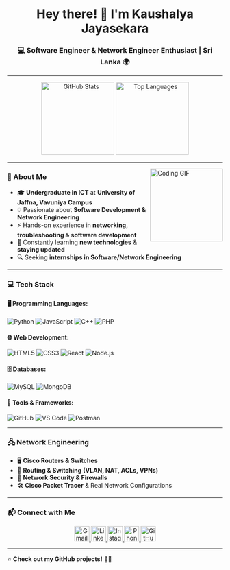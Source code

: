 <h1 align="center">Hey there! 👋 I'm Kaushalya Jayasekara</h1>
<h3 align="center">💻 Software Engineer & Network Engineer Enthusiast | Sri Lanka 🌍</h3>

---

<div align="center">
  <img src="https://github-readme-stats.vercel.app/api?username=Kaushalyajayasekare6&show_icons=true&theme=radical&hide_border=true" height="170" alt="GitHub Stats" />
  <img src="https://github-readme-stats.vercel.app/api/top-langs?username=Kaushalyajayasekare6&layout=compact&theme=radical&hide_border=true" height="170" alt="Top Languages" />
</div>

---

<img align="right" height="170" src="https://i.imgflip.com/65efzo.gif" alt="Coding GIF"/>

### 🚀 About Me
- 🎓 **Undergraduate in ICT** at **University of Jaffna, Vavuniya Campus**
- 💡 Passionate about **Software Development & Network Engineering**
- ⚡ Hands-on experience in **networking, troubleshooting & software development**
- 🌱 Constantly learning **new technologies** & **staying updated**
- 🔍 Seeking **internships in Software/Network Engineering**

---

### 💻 Tech Stack

#### 🖥️ Programming Languages:
![Python](https://img.shields.io/badge/Python-3776AB?style=for-the-badge&logo=python&logoColor=white)
![JavaScript](https://img.shields.io/badge/JavaScript-F7DF1E?style=for-the-badge&logo=javascript&logoColor=black)
![C++](https://img.shields.io/badge/C++-00599C?style=for-the-badge&logo=c%2B%2B&logoColor=white)
![PHP](https://img.shields.io/badge/PHP-777BB4?style=for-the-badge&logo=php&logoColor=white)

#### 🌐 Web Development:
![HTML5](https://img.shields.io/badge/HTML5-E34F26?style=for-the-badge&logo=html5&logoColor=white)
![CSS3](https://img.shields.io/badge/CSS3-1572B6?style=for-the-badge&logo=css3&logoColor=white)
![React](https://img.shields.io/badge/React-61DAFB?style=for-the-badge&logo=react&logoColor=black)
![Node.js](https://img.shields.io/badge/Node.js-339933?style=for-the-badge&logo=node.js&logoColor=white)

#### 🗄️ Databases:
![MySQL](https://img.shields.io/badge/MySQL-4479A1?style=for-the-badge&logo=mysql&logoColor=white)
![MongoDB](https://img.shields.io/badge/MongoDB-47A248?style=for-the-badge&logo=mongodb&logoColor=white)

#### 🔧 Tools & Frameworks:
![GitHub](https://img.shields.io/badge/GitHub-181717?style=for-the-badge&logo=github&logoColor=white)
![VS Code](https://img.shields.io/badge/VS%20Code-007ACC?style=for-the-badge&logo=visual-studio-code&logoColor=white)
![Postman](https://img.shields.io/badge/Postman-FF6C37?style=for-the-badge&logo=postman&logoColor=white)

---

### 🖧 Network Engineering
- 🖥️ **Cisco Routers & Switches**
- 🔌 **Routing & Switching (VLAN, NAT, ACLs, VPNs)**
- 📡 **Network Security & Firewalls**
- 🛠 **Cisco Packet Tracer** & Real Network Configurations

---

### 📬 Connect with Me

<div align="center">
  <a href="mailto:kaushalyajayasekare6@gmail.com" target="_blank">
    <img src="https://img.shields.io/badge/Gmail-D14836?style=for-the-badge&logo=gmail&logoColor=white" height="35" alt="Gmail" />
  </a>
  <a href="https://www.linkedin.com/in/kaushalya-jayasekare-05941a298?lipi=urn%3Ali%3Apage%3Ad_flagship3_profile_view_base_contact_details%3BjmFnDjIgSfqyktc3ctWhjA%3D%3D" target="_blank">
    <img src="https://img.shields.io/badge/LinkedIn-0077B5?style=for-the-badge&logo=linkedin&logoColor=white" height="35" alt="LinkedIn" />
  </a>
  <a href="https://www.instagram.com/your-instagram-profile" target="_blank">
    <img src="https://img.shields.io/badge/Instagram-E4405F?style=for-the-badge&logo=instagram&logoColor=white" height="35" alt="Instagram" />
  </a>
  <a href="tel:+94761045829">
    <img src="https://img.shields.io/badge/Phone-25D366?style=for-the-badge&logo=whatsapp&logoColor=white" height="35" alt="Phone" />
  </a>
  <a href="https://github.com/Kaushalyajayasekare6" target="_blank">
    <img src="https://img.shields.io/badge/GitHub-181717?style=for-the-badge&logo=github&logoColor=white" height="35" alt="GitHub" />
  </a>
</div>

---

⭐ **Check out my GitHub projects!** 🚀🔥

